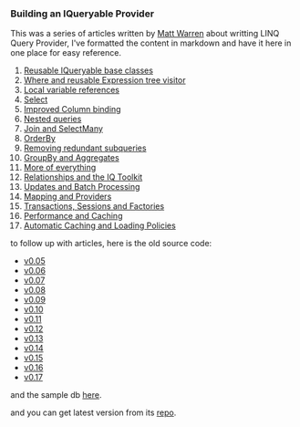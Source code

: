 ### Building an IQueryable Provider

This was a series of articles written by [Matt Warren](https://github.com/mattwar) about writting LINQ Query Provider, I've formatted the content in markdown and have it here in one place for easy reference.

1. [Reusable IQueryable base classes](tut/01-Reusable_IQueryable_base_classes.md)
2. [Where and reusable Expression tree visitor](tut/02-Where_and_reusable_Expression_tree_visitor.md)
3. [Local variable references](tut/03-Local_variable_references.md)
4. [Select](tut/04-Select.md)
5. [Improved Column binding](tut/05-Improved_Column_binding.md)
6. [Nested queries](tut/06-Nested_queries.md)
7. [Join and SelectMany](tut/07-Join_and_SelectMany.md)
8. [OrderBy](tut/08-OrderBy.md)
9. [Removing redundant subqueries](tut/09-Removing_redundant_subqueries.md)
10. [GroupBy and Aggregates](tut/10-GroupBy_and_Aggregates.md)
11. [More of everything](tut/11-More_of_everything.md)
12. [Relationships and the IQ Toolkit](tut/12-Relationships_and_the_IQ_Toolkit.md)
13. [Updates and Batch Processing](tut/13-Updates_and_Batch_Processing.md)
14. [Mapping and Providers](tut/14-Mapping_and_Providers.md)
15. [Transactions, Sessions and Factories](tut/15-Transactions_Sessions_and_Factories.md)
16. [Performance and Caching](tut/16-Performance_and_Caching.md)
17. [Automatic Caching and Loading Policies](tut/17-Automatic_Caching_and_Loading_Policies.md)

to follow up with articles, here is the old source code:

* [v0.05](ref/v0.05.zip)
* [v0.06](ref/v0.06.zip)
* [v0.07](ref/v0.07.zip)
* [v0.08](ref/v0.08.zip)
* [v0.09](ref/v0.09.zip)
* [v0.10](ref/v0.10.zip)
* [v0.11](ref/v0.11.zip)
* [v0.12](ref/v0.12.zip)
* [v0.13](ref/v0.13.zip)
* [v0.14](ref/v0.14.zip)
* [v0.15](ref/v0.15.zip)
* [v0.16](ref/v0.16.zip)
* [v0.17](ref/v0.17.zip)

and the sample db [here](ref/Northwind.zip).

and you can get latest version from its [repo](https://github.com/mattwar/iqtoolkit).
